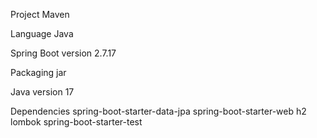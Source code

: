 Project
Maven

Language
Java

Spring Boot version
2.7.17

Packaging
jar

Java version
17

Dependencies
spring-boot-starter-data-jpa
spring-boot-starter-web
h2
lombok
spring-boot-starter-test
